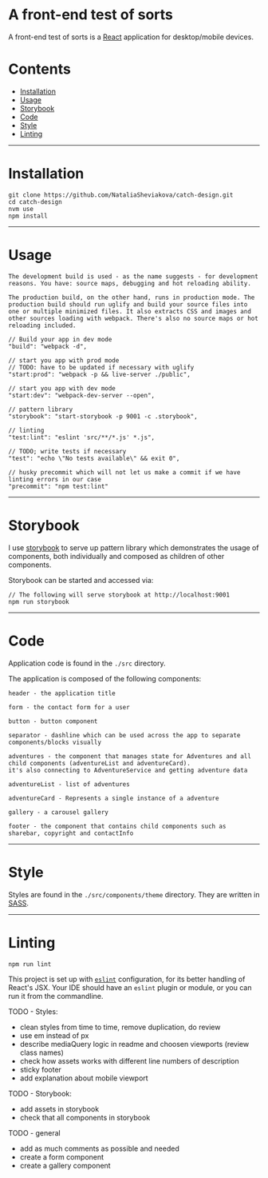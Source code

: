 A front-end test of sorts
=================================

A front-end test of sorts is a [React](https://facebook.github.io/react/) application for desktop/mobile devices.

# Contents

* [Installation](#installation)
* [Usage](#usage)
* [Storybook](#storybook)
* [Code](#code)
* [Style](#style)
* [Linting](#linting)

-----
# Installation

```
git clone https://github.com/NataliaSheviakova/catch-design.git
cd catch-design
nvm use
npm install
```

-----
# Usage

    The development build is used - as the name suggests - for development reasons. You have: source maps, debugging and hot reloading ability.

    The production build, on the other hand, runs in production mode. The production build should run uglify and build your source files into one or multiple minimized files. It also extracts CSS and images and other sources loading with webpack. There's also no source maps or hot reloading included.

    // Build your app in dev mode
    "build": "webpack -d",

    // start you app with prod mode
    // TODO: have to be updated if necessary with uglify
    "start:prod": "webpack -p && live-server ./public",

    // start you app with dev mode
    "start:dev": "webpack-dev-server --open",

    // pattern library
    "storybook": "start-storybook -p 9001 -c .storybook",

    // linting
    "test:lint": "eslint 'src/**/*.js' *.js",

    // TODO; write tests if necessary
    "test": "echo \"No tests available\" && exit 0",

    // husky precommit which will not let us make a commit if we have linting errors in our case
    "precommit": "npm test:lint"

-----
# Storybook

I use [storybook](https://github.com/storybooks/storybook) to serve up pattern library which demonstrates the usage of components, both individually and composed as children of other components.

Storybook can be started and accessed via:

    // The following will serve storybook at http://localhost:9001
    npm run storybook

-----
# Code

Application code is found in the `./src` directory.

The application is composed of the following components:

    header - the application title

    form - the contact form for a user

    button - button component

    separator - dashline which can be used across the app to separate components/blocks visually

    adventures - the component that manages state for Adventures and all child components (adventureList and adventureCard).
    it's also connecting to AdventureService and getting adventure data

    adventureList - list of adventures

    adventureCard - Represents a single instance of a adventure

    gallery - a carousel gallery

    footer - the component that contains child components such as sharebar, copyright and contactInfo

-----
# Style

Styles are found in the `./src/components/theme` directory. They are written in [SASS](http://sass-lang.com/).

-----
# Linting

```
npm run lint
```

This project is set up with [`eslint`](http://eslint.org/) configuration, for its better handling of React's JSX. Your IDE should have an `eslint` plugin or module, or you can run it from the commandline.


TODO - Styles:
* clean styles from time to time, remove duplication, do review
* use em instead of px
* describe mediaQuery logic in readme and choosen viewports (review class names)
* check how assets works with different line numbers of description
* sticky footer
* add explanation about mobile viewport

TODO - Storybook:
* add assets in storybook
* check that all components in storybook

TODO - general
* add as much comments as possible and needed
* create a form component
* create a gallery component
